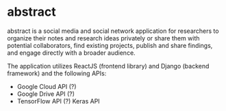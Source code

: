 # abstract


abstract is a social media and social network application for researchers to organize their notes and research ideas privately or share them with potential collaborators, find existing projects, publish and share findings, and engage directly with a broader audience.


The application utilizes ReactJS (frontend library) and Django (backend framework) and the following APIs:
* Google Cloud API (?)
* Google Drive API (?)
* TensorFlow API (?)
Keras API

